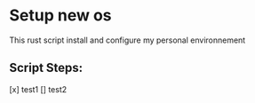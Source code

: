 # Setup new os

This rust script install and configure my personal environnement

## Script Steps:
[x] test1
[] test2

